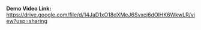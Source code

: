 <b>Demo Video Link:</b><br>
https://drive.google.com/file/d/14JaD1xO18dXMeJ6Svxcj6dOlHK6WkwLR/view?usp=sharing
